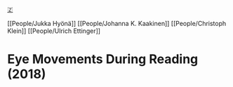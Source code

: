 [🇿](zotero://select/library/items/53ULW3LN)

[[People/Jukka Hyönä]] [[People/Johanna K. Kaakinen]] [[People/Christoph Klein]] [[People/Ulrich Ettinger]] 
# Eye Movements During Reading (2018)

